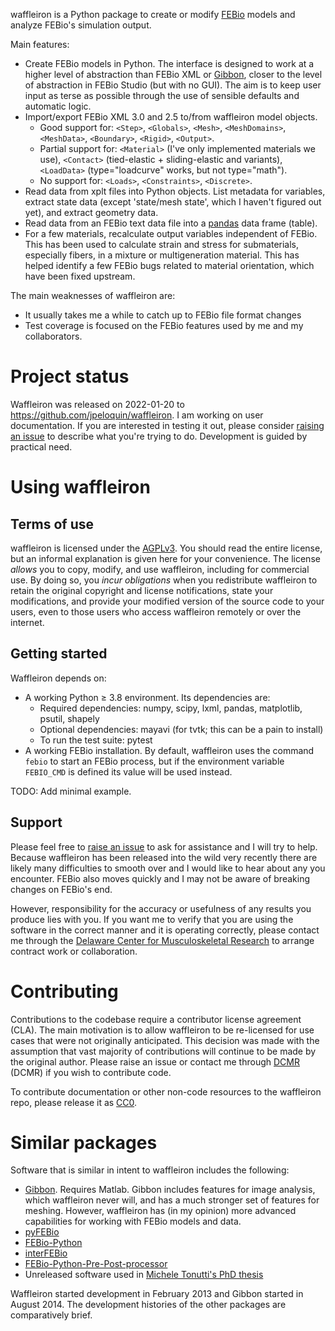 waffleiron is a Python package to create or modify [FEBio](https://github.com/febiosoftware/FEBio) models and analyze FEBio's simulation output.

Main features:

- Create FEBio models in Python.  The interface is designed to work at a higher level of abstraction than FEBio XML or [Gibbon](https://github.com/gibbonCode/GIBBON), closer to the level of abstraction in FEBio Studio (but with no GUI).  The aim is to keep user input as terse as possible through the use of sensible defaults and automatic logic.
- Import/export FEBio XML 3.0 and 2.5 to/from waffleiron model objects.
  - Good support for: `<Step>`, `<Globals>`, `<Mesh>`, `<MeshDomains>`, `<MeshData>`, `<Boundary>`, `<Rigid>`, `<Output>`.
  - Partial support for: `<Material>` (I've only implemented materials we use), `<Contact>` (tied-elastic + sliding-elastic and variants), `<LoadData>` (type="loadcurve" works, but not type="math").
  - No support for: `<Loads>`, `<Constraints>`, `<Discrete>`.
- Read data from xplt files into Python objects.  List metadata for variables, extract state data (except 'state/mesh state', which I haven't figured out yet), and extract geometry data.
- Read data from an FEBio text data file into a [pandas](https://github.com/pandas-dev/pandas) data frame (table).
- For a few materials, recalculate output variables independent of FEBio.  This has been used to calculate strain and stress for submaterials, especially fibers, in a mixture or multigeneration material.  This has helped identify a few FEBio bugs related to material orientation, which have been fixed upstream.

The main weaknesses of waffleiron are:

- It usually takes me a while to catch up to FEBio file format changes
- Test coverage is focused on the FEBio features used by me and my collaborators.

# Project status

Waffleiron was released on 2022-01-20 to https://github.com/jpeloquin/waffleiron.
I am working on user documentation.
If you are interested in testing it out, please consider [raising an issue](https://github.com/jpeloquin/waffleiron/issues) to describe what you're trying to do.
Development is guided by practical need.

# Using waffleiron

## Terms of use

waffleiron is licensed under the [AGPLv3](LICENSE).
You should read the entire license, but an informal explanation is given here for your convenience.
The license *allows* you to copy, modify, and use waffleiron, including for commercial use.
By doing so, you *incur obligations* when you redistribute waffleiron to retain the original copyright and license notifications, state your modifications, and provide your modified version of the source code to your users, even to those users who access waffleiron remotely or over the internet.

## Getting started

Waffleiron depends on:

- A working Python ≥ 3.8 environment.  Its dependencies are:
  - Required dependencies: numpy, scipy, lxml, pandas, matplotlib, psutil, shapely
  - Optional dependencies: mayavi (for tvtk; this can be a pain to install)
  - To run the test suite: pytest
- A working FEBio installation.  By default, waffleiron uses the command `febio` to start an FEBio process, but if the environment variable `FEBIO_CMD` is defined its value will be used instead.

TODO: Add minimal example.

## Support

Please feel free to [raise an issue](https://github.com/jpeloquin/waffleiron/issues) to ask for assistance and I will try to help.
Because waffleiron has been released into the wild very recently there are likely many difficulties to smooth over and I would like to hear about any you encounter.
FEBio also moves quickly and I may not be aware of breaking changes on FEBio's end.

However, responsibility for the accuracy or usefulness of any results you produce lies with you.
If you want me to verify that you are using the software in the correct manner and it is operating correctly, please contact me through the [Delaware Center for Musculoskeletal Research](https://sites.udel.edu/engr-dcmr/) to arrange contract work or collaboration.

# Contributing

Contributions to the codebase require a contributor license agreement (CLA).
The main motivation is to allow waffleiron to be re-licensed for use cases that were not originally anticipated.
This decision was made with the assumption that vast majority of contributions will continue to be made by the original author.
Please raise an issue or contact me through [DCMR](https://sites.udel.edu/engr-dcmr/) (DCMR) if you wish to contribute code.

To contribute documentation or other non-code resources to the waffleiron repo, please release it as [CC0](https://creativecommons.org/publicdomain/zero/1.0/).

# Similar packages

Software that is similar in intent to waffleiron includes the following:

- [Gibbon](https://github.com/gibbonCode/GIBBON).  Requires Matlab.  Gibbon includes features for image analysis, which waffleiron never will, and has a much stronger set of features for meshing.  However, waffleiron has (in my opinion) more advanced capabilities for working with FEBio models and data.
- [pyFEBio](https://github.com/siboles/pyFEBio)
- [FEBio-Python](https://github.com/Nobregaigor/FEBio-Python)
- [interFEBio](https://github.com/andresutrera/interFEBio)
- [FEBio-Python-Pre-Post-processor](https://github.com/Nobregaigor/FEBio-Python-Pre-Post-processor)
- Unreleased software used in [Michele Tonutti's PhD thesis](http://dx.doi.org/10.13140/RG.2.2.34863.64165)

Waffleiron started development in February 2013 and Gibbon started in August 2014.
The development histories of the other packages are comparatively brief.
